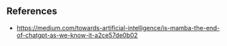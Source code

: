 
## References

- https://medium.com/towards-artificial-intelligence/is-mamba-the-end-of-chatgpt-as-we-know-it-a2ce57de0b02